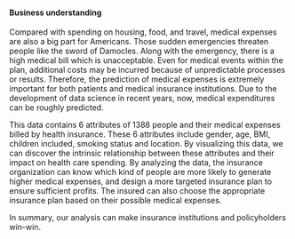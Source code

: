 #### Business understanding
Compared with spending on housing, food, and travel, medical expenses are also a big part for Americans. Those sudden emergencies threaten people like the sword of Damocles. Along with the emergency, there is a high medical bill which is unacceptable. Even for medical events within the plan, additional costs may be incurred because of unpredictable processes or results. Therefore, the prediction of medical expenses is extremely important for both patients and medical insurance institutions. Due to the development of data science in recent years, now, medical expenditures can be roughly predicted.

This data contains 6 attributes of 1388 people and their medical expenses billed by health insurance. These 6 attributes include gender, age, BMI, children included, smoking status and location. By visualizing this data, we can discover the intrinsic relationship between these attributes and their impact on health care spending. By analyzing the data, the insurance organization can know which kind of people are more likely to generate higher medical expenses, and design a more targeted insurance plan to ensure sufficient profits. The insured can also choose the appropriate insurance plan based on their possible medical expenses.

In summary, our analysis can make insurance institutions and policyholders win-win.
